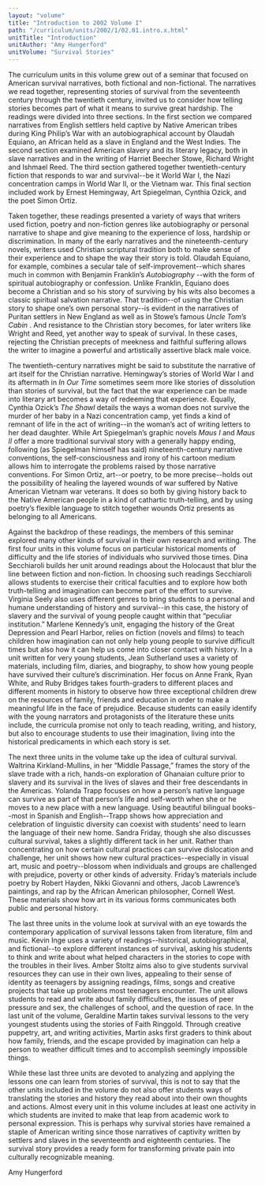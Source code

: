 ```yaml
---
layout: "volume"
title: "Introduction to 2002 Volume I"
path: "/curriculum/units/2002/1/02.01.intro.x.html"
unitTitle: "Introduction"
unitAuthor: "Amy Hungerford"
unitVolume: "Survival Stories"
---
```

<body>
 <p>
  The curriculum units in this volume grew out of a seminar that focused on American survival narratives, both fictional and non-fictional. The narratives we read together, representing stories of survival from the seventeenth century through the twentieth century, invited us to consider how telling stories becomes part of what it means to survive great hardship. The readings were divided into three sections. In the first section we compared narratives from English settlers held captive by Native American tribes during King Philip’s War with an autobiographical account by Olaudah Equiano, an African held as a slave in England and the West Indies. The second section examined American slavery and its literary legacy, both in slave narratives and in the writing of Harriet Beecher Stowe, Richard Wright and Ishmael Reed. The third section gathered together twentieth-century fiction that responds to war and survival--be it World War I, the Nazi concentration camps in World War II, or the Vietnam war. This final section included work by Ernest Hemingway, Art Spiegelman, Cynthia Ozick, and the poet Simon Ortiz.
 </p>
<p>
  Taken together, these readings presented a variety of ways that writers used fiction, poetry and non-fiction genres like autobiography or personal narrative to shape and give meaning to the experience of loss, hardship or discrimination. In many of the early narratives and the nineteenth-century novels, writers used Christian scriptural tradition both to make sense of their experience and to shape the way their story is told. Olaudah Equiano, for example, combines a secular tale of self-improvement--which shares much in common with Benjamin Franklin’s
  <i>
   Autobiography
  </i>
  --with the form of spiritual autobiography or confession. Unlike Franklin, Equiano does become a Christian and so his story of surviving by his wits also becomes a classic spiritual salvation narrative. That tradition--of using the Christian story to shape one’s own personal story--is evident in the narratives of Puritan settlers in New England as well as in Stowe’s famous
  <i>
   Uncle Tom’s Cabin
  </i>
  . And resistance to the Christian story becomes, for later writers like Wright and Reed, yet another way to speak of survival. In these cases, rejecting the Christian precepts of meekness and faithful suffering allows the writer to imagine a powerful and artistically assertive black male voice.
 </p>
<p>
  The twentieth-century narratives might be said to substitute the narrative of art itself for the Christian narrative. Hemingway’s stories of World War I and its aftermath in
  <i>
   In Our Time
  </i>
  sometimes seem more like stories of dissolution than stories of survival, but the fact that the war experience can be made into literary art becomes a way of redeeming that experience. Equally, Cynthia Ozick’s
  <i>
   The Shawl
  </i>
  details the ways a woman does not survive the murder of her baby in a Nazi concentration camp, yet finds a kind of remnant of life in the act of writing--in the woman’s act of writing letters to her dead daughter. While Art Spiegelman’s graphic novels
  <i>
   Maus I
  </i>
  and
  <i>
   Maus II
  </i>
  offer a more traditional survival story with a generally happy ending, following (as Spiegelman himself has said) nineteenth-century narrative conventions, the self-consciousness and irony of his cartoon medium allows him to interrogate the problems raised by those narrative conventions. For Simon Ortiz, art--or poetry, to be more precise--holds out the possibility of healing the layered wounds of war suffered by Native American Vietnam war veterans. It does so both by giving history back to the Native American people in a kind of cathartic truth-telling, and by using poetry’s flexible language to stitch together wounds Ortiz presents as belonging to all Americans.
 </p>
<p>
  Against the backdrop of these readings, the members of this seminar explored many other kinds of survival in their own research and writing. The first four units in this volume focus on particular historical moments of difficulty and the life stories of individuals who survived those times. Dina Secchiaroli builds her unit around readings about the Holocaust that blur the line between fiction and non-fiction. In choosing such readings Secchiaroli allows students to exercise their critical faculties and to explore how both truth-telling and imagination can become part of the effort to survive. Virginia Seely also uses different genres to bring students to a personal and humane understanding of history and survival--in this case, the history of slavery and the survival of young people caught within that “peculiar institution.” Marlene Kennedy’s unit, engaging the history of the Great Depression and Pearl Harbor, relies on fiction (novels and films) to teach children how imagination can not only help young people to survive difficult times but also how it can help us come into closer contact with history. In a unit written for very young students, Jean Sutherland uses a variety of materials, including film, diaries, and biography, to show how young people have survived their culture’s discrimination. Her focus on Anne Frank, Ryan White, and Ruby Bridges takes fourth-graders to different places and different moments in history to observe how three exceptional children drew on the resources of family, friends and education in order to make a meaningful life in the face of prejudice. Because students can easily identify with the young narrators and protagonists of the literature these units include, the curricula promise not only to teach reading, writing, and history, but also to encourage students to use their imagination, living into the historical predicaments in which each story is set.
 </p>
<p>
  The next three units in the volume take up the idea of cultural survival. Waltrina Kirkland-Mullins, in her “Middle Passage,” frames the story of the slave trade with a rich, hands-on exploration of Ghanaian culture prior to slavery and its survival in the lives of slaves and their free descendants in the Americas. Yolanda Trapp focuses on how a person’s native language can survive as part of that person’s life and self-worth when she or he moves to a new place with a new language. Using beautiful bilingual books--most in Spanish and English--Trapp shows how appreciation and celebration of linguistic diversity can coexist with students’ need to learn the language of their new home. Sandra Friday, though she also discusses cultural survival, takes a slightly different tack in her unit. Rather than concentrating on how certain cultural practices can survive dislocation and challenge, her unit shows how new cultural practices--especially in visual art, music and poetry--blossom when individuals and groups are challenged with prejudice, poverty or other kinds of adversity. Friday’s materials include poetry by Robert Hayden, Nikki Giovanni and others, Jacob Lawrence’s paintings, and rap by the African American philosopher, Cornell West. These materials show how art in its various forms communicates both public and personal history.
 </p>
<p>
  The last three units in the volume look at survival with an eye towards the contemporary application of survival lessons taken from literature, film and music. Kevin Inge uses a variety of readings--historical, autobiographical, and fictional--to explore different instances of survival, asking his students to think and write about what helped characters in the stories to cope with the troubles in their lives. Amber Stoltz aims also to give students survival resources they can use in their own lives, appealing to their sense of identity as teenagers by assigning readings, films, songs and creative projects that take up problems most teenagers encounter. The unit allows students to read and write about family difficulties, the issues of peer pressure and sex, the challenges of school, and the question of race. In the last unit of the volume, Geraldine Martin takes survival lessons to the very youngest students using the stories of Faith Ringgold. Through creative puppetry, art, and writing activities, Martin asks first graders to think about how family, friends, and the escape provided by imagination can help a person to weather difficult times and to accomplish seemingly impossible things.
 </p>
<p>
  While these last three units are devoted to analyzing and applying the lessons one can learn from stories of survival, this is not to say that the other units included in the volume do not also offer students ways of translating the stories and history they read about into their own thoughts and actions. Almost every unit in this volume includes at least one activity in which students are invited to make that leap from academic work to personal expression. This is perhaps why survival stories have remained a staple of American writing since those narratives of captivity written by settlers and slaves in the seventeenth and eighteenth centuries. The survival story provides a ready form for transforming private pain into culturally recognizable meaning.
 </p>
<p>
  Amy Hungerford
 </p>

</body>